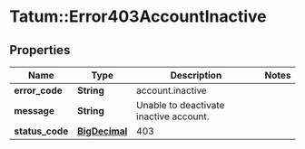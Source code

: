 # Tatum::Error403AccountInactive

## Properties
Name | Type | Description | Notes
------------ | ------------- | ------------- | -------------
**error_code** | **String** | account.inactive | 
**message** | **String** | Unable to deactivate inactive account. | 
**status_code** | [**BigDecimal**](BigDecimal.md) | 403 | 

